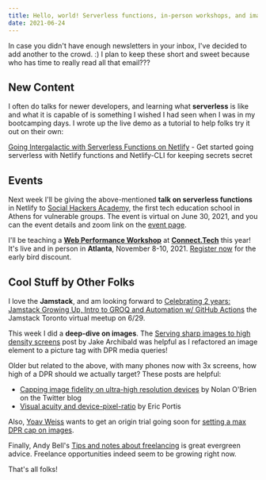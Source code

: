 ```yaml
---
title: Hello, world! Serverless functions, in-person workshops, and image resolution
date: 2021-06-24
---
```

In case you didn't have enough newsletters in your inbox, I've decided to add another to the crowd. :) I plan to keep these short and sweet because who has time to really read all that email???

## New Content

I often do talks for newer developers, and learning what **serverless** is like and what it is capable of is something I wished I had seen when I was in my bootcamping days. I wrote up the live demo as a tutorial to help folks try it out on their own:

[Going Intergalactic with Serverless Functions on Netlify](https://sia.codes/posts/serverless-functions-netlify/) - Get started going serverless with Netlify functions and Netlify-CLI for keeping secrets secret

## Events

Next week I'll be giving the above-mentioned **talk on serverless functions** in Netlify to [Social Hackers Academy](https://socialhackersacademy.org/), the first tech education school in Athens for vulnerable groups. The event is virtual on June 30, 2021, and you can the event details and zoom link on the [event page](https://socialhackersacademy.org/event/sha-talks-intro-to-serverless-functions-using-netlify/).

I'll be teaching a **[Web Performance Workshop](https://github.com/siakaramalegos/perf_workshop#abstract)** at **[Connect.Tech](https://2021.connect.tech/)** this year! It's live and in person in **Atlanta**, November 8-10, 2021. [Register now](https://reg.connectevents.io/ConnectEvents/CT2021/) for the early bird discount.

## Cool Stuff by Other Folks

I love the **Jamstack**, and am looking forward to [Celebrating 2 years: Jamstack Growing Up, Intro to GROQ and Automation w/ GitHub Actions](https://www.meetup.com/JAMstack-Toronto/events/278868956) the Jamstack Toronto virtual meetup on 6/29.

This week I did a **deep-dive on images**. The [Serving sharp images to high density screens](https://jakearchibald.com/2021/serving-sharp-images-to-high-density-screens/) post by Jake Archibald was helpful as I  refactored an image element to a picture tag with DPR media queries!

Older but related to the above, with many phones now with 3x screens, how high of a DPR should we actually target? These posts are helpful:

- [Capping image fidelity on ultra-high resolution devices](https://blog.twitter.com/engineering/en_us/topics/infrastructure/2019/capping-image-fidelity-on-ultra-high-resolution-devices) by Nolan O'Brien on the Twitter blog
- [Visual acuity and device-pixel-ratio](https://observablehq.com/@eeeps/visual-acuity-and-device-pixel-ratio) by Eric Portis

Also, [Yoav Weiss](https://twitter.com/yoavweiss) wants to get an origin trial going soon for [setting a max DPR cap on images](https://chromium-review.googlesource.com/c/chromium/src/+/2395619).

Finally, Andy Bell's [Tips and notes about freelancing](https://piccalil.li/blog/tips-and-notes-about-freelancing/) is great evergreen advice. Freelance opportunities indeed seem to be growing right now.

That's all folks!

